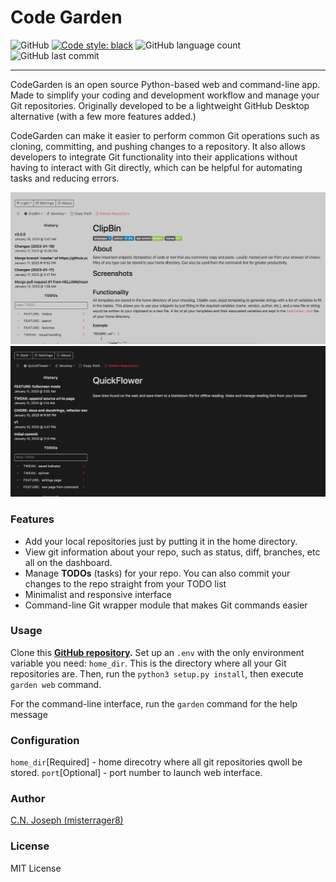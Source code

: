 # Code Garden
![GitHub](https://img.shields.io/github/license/misterrager8/CodeGarden)
[![Code style: black](https://img.shields.io/badge/code%20style-black-000000.svg)](https://github.com/psf/black)
![GitHub language count](https://img.shields.io/github/languages/count/misterrager8/CodeGarden)
![GitHub last commit](https://img.shields.io/github/last-commit/misterrager8/CodeGarden)

---
CodeGarden is an open source Python-based web and command-line app. Made to simplify your coding and development workflow and manage your Git repositories. Originally developed to be a lightweight GitHub Desktop alternative (with a few more features added.)

CodeGarden can make it easier to perform common Git operations such as cloning, committing, and pushing changes to a repository. It also allows developers to integrate Git functionality into their applications without having to interact with Git directly, which can be helpful for automating tasks and reducing errors.

![](/docs/screenshot1.png)
![](/docs/screenshot2.png)

### Features
- Add your local repositories just by putting it in the home directory.
- View git information about your repo, such as status, diff, branches, etc all on the dashboard.
- Manage **TODOs** (tasks) for your repo. You can also commit your changes to the repo straight from your TODO list
- Minimalist and responsive interface
- Command-line Git wrapper module that makes Git commands easier

### Usage
Clone this **[GitHub repository](https://github.com/misterrager8/CodeGarden).** Set up an `.env` with the only environment variable you need: `home_dir`. This is the directory where all your Git repositories are. Then, run the `python3 setup.py install`, then execute `garden web` command.

For the command-line interface, run the `garden` command for the help message

### Configuration
`home_dir`[Required] - home direcotry where all git repositories qwoll be stored.
`port`[Optional] - port number to launch web interface.

### Author

[C.N. Joseph (misterrager8)](https://github.com/misterrager8)

### License

MIT License
